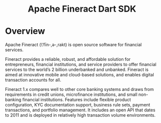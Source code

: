 <h1 align="center">Apache Fineract Dart SDK</h3>

# Overview

Apache Fineract (\’fīn-,ә-,rakt\) is open source software for financial services.

Fineract provides a reliable, robust, and affordable solution for entrepreneurs, financial institutions, and service providers to offer financial services to the world’s 2 billion underbanked and unbanked. Fineract is aimed at innovative mobile and cloud-based solutions, and enables digital transaction accounts for all.

Fineract 1.x compares well to other core banking systems and draws from requirements in credit unions, microfinance institutions, and small non-banking financial institutions. Features include flexible product configuration, KYC documentation support, business rule sets, payment transactions, and portfolio management. It includes an open API that dates to 2011 and is deployed in relatively high transaction volume environments.
